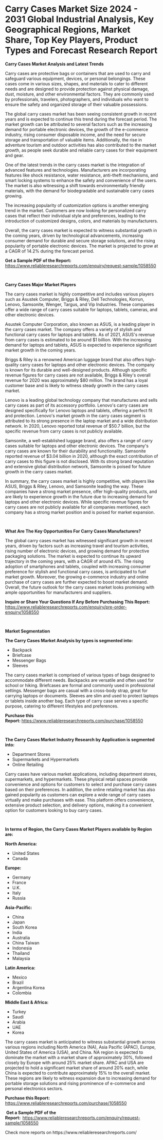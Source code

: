 <p><h1>Carry Cases Market Size 2024 - 2031 Global Industrial Analysis, Key Geographical Regions, Market Share, Top Key Players, Product Types and Forecast Research Report</h1></p><p><strong>Carry Cases Market Analysis and Latest Trends</strong></p>
<p><p>Carry cases are protective bags or containers that are used to carry and safeguard various equipment, devices, or personal belongings. These cases come in various sizes, shapes, and materials to cater to different needs and are designed to provide protection against physical damage, dust, moisture, and other environmental factors. They are commonly used by professionals, travelers, photographers, and individuals who want to ensure the safety and organized storage of their valuable possessions.</p><p>The global carry cases market has been seeing consistent growth in recent years and is expected to continue this trend during the forecast period. The market growth can be attributed to several factors such as the increasing demand for portable electronic devices, the growth of the e-commerce industry, rising consumer disposable income, and the need for secure storage and transportation of valuable items. Additionally, the rise in adventure tourism and outdoor activities has also contributed to the market growth, as people seek durable and reliable carry cases for their equipment and gear.</p><p>One of the latest trends in the carry cases market is the integration of advanced features and technologies. Manufacturers are incorporating features like shock resistance, water resistance, anti-theft mechanisms, and smart locking systems to enhance the safety and convenience of the users. The market is also witnessing a shift towards environmentally friendly materials, with the demand for biodegradable and sustainable carry cases growing.</p><p>The increasing popularity of customization options is another emerging trend in the market. Customers are now looking for personalized carry cases that reflect their individual style and preferences, leading to the introduction of customized designs, colors, and materials by manufacturers.</p><p>Overall, the carry cases market is expected to witness substantial growth in the coming years, driven by technological advancements, increasing consumer demand for durable and secure storage solutions, and the rising popularity of portable electronic devices. The market is projected to grow at a CAGR of 14.2% during the forecast period.</p></p>
<p><strong>Get a Sample PDF of the Report:&nbsp;</strong> <a href="https://www.reliableresearchreports.com/enquiry/request-sample/1058550">https://www.reliableresearchreports.com/enquiry/request-sample/1058550</a></p>
<p>&nbsp;</p>
<p><strong>Carry Cases Major Market Players</strong></p>
<p><p>The carry cases market is highly competitive and includes various players such as Asustek Computer, Briggs & Riley, Dell Technologies, Korrun, Lenovo, Samsonite, Wenger, Targus, and Vip Industries. These companies offer a wide range of carry cases suitable for laptops, tablets, cameras, and other electronic devices.</p><p>Asustek Computer Corporation, also known as ASUS, is a leading player in the carry cases market. The company offers a variety of stylish and functional carry cases for laptops and tablets. As of 2021, ASUS's revenue from carry cases is estimated to be around $1 billion. With the increasing demand for laptops and tablets, ASUS is expected to experience significant market growth in the coming years.</p><p>Briggs & Riley is a renowned American luggage brand that also offers high-quality carry cases for laptops and other electronic devices. The company is known for its durable and well-designed products. Although specific revenue figures for carry cases are not available, Briggs & Riley's overall revenue for 2020 was approximately $80 million. The brand has a loyal customer base and is likely to witness steady growth in the carry cases market.</p><p>Lenovo is a leading global technology company that manufactures and sells carry cases as part of its accessory portfolio. Lenovo's carry cases are designed specifically for Lenovo laptops and tablets, offering a perfect fit and protection. Lenovo's market growth in the carry cases segment is attributed to its strong presence in the laptop market and a wide distribution network. In 2020, Lenovo reported total revenue of $50.7 billion, but the specific revenue from carry cases is not publicly available.</p><p>Samsonite, a well-established luggage brand, also offers a range of carry cases suitable for laptops and other electronic devices. The company's carry cases are known for their durability and functionality. Samsonite reported revenue of $3.04 billion in 2020, although the exact contribution of carry cases to this figure is not disclosed. With its strong brand reputation and extensive global distribution network, Samsonite is poised for future growth in the carry cases market.</p><p>In summary, the carry cases market is highly competitive, with players like ASUS, Briggs & Riley, Lenovo, and Samsonite leading the way. These companies have a strong market presence, offer high-quality products, and are likely to experience growth in the future due to increasing demand for laptops and other electronic devices. While specific revenue figures for carry cases are not publicly available for all companies mentioned, each company has a strong market position and is poised for market expansion.</p></p>
<p>&nbsp;</p>
<p><strong>What Are The Key Opportunities For Carry Cases Manufacturers?</strong></p>
<p><p>The global carry cases market has witnessed significant growth in recent years, driven by factors such as increasing travel and tourism activities, rising number of electronic devices, and growing demand for protective packaging solutions. The market is expected to continue its upward trajectory in the coming years, with a CAGR of around 4%. The rising adoption of smartphones and tablets, coupled with increasing consumer preference for stylish and functional carry cases, is anticipated to fuel market growth. Moreover, the growing e-commerce industry and online purchase of carry cases are further expected to boost market demand. Overall, the future outlook for the carry cases market looks promising with ample opportunities for manufacturers and suppliers.</p></p>
<p><strong>Inquire or Share Your Questions If Any Before Purchasing This Report:</strong> <a href="https://www.reliableresearchreports.com/enquiry/pre-order-enquiry/1058550">https://www.reliableresearchreports.com/enquiry/pre-order-enquiry/1058550</a></p>
<p>&nbsp;</p>
<p><strong>Market Segmentation</strong></p>
<p><strong>The Carry Cases Market Analysis by types is segmented into:</strong></p>
<p><ul><li>Backpack</li><li>Briefcase</li><li>Messenger Bags</li><li>Sleeves</li></ul></p>
<p><p>The carry cases market is comprised of various types of bags designed to accommodate different needs. Backpacks are versatile and often used for school or hiking. Briefcases are formal and commonly used in professional settings. Messenger bags are casual with a cross-body strap, great for carrying laptops or documents. Sleeves are slim and used to protect laptops or tablets inside another bag. Each type of carry case serves a specific purpose, catering to different lifestyles and preferences.</p></p>
<p><strong>Purchase this Report:&nbsp;</strong><a href="https://www.reliableresearchreports.com/purchase/1058550">https://www.reliableresearchreports.com/purchase/1058550</a></p>
<p>&nbsp;</p>
<p><strong>The Carry Cases Market Industry Research by Application is segmented into:</strong></p>
<p><ul><li>Department Stores</li><li>Supermarkets and Hypermarkets</li><li>Online Retailing</li></ul></p>
<p><p>Carry cases have various market applications, including department stores, supermarkets, and hypermarkets. These physical retail spaces provide convenience and options for customers to select and purchase carry cases based on their preferences. In addition, the online retailing market has also gained popularity as customers can explore a wide range of carry cases virtually and make purchases with ease. This platform offers convenience, extensive product selection, and delivery options, making it a convenient option for customers looking to buy carry cases.</p></p>
<p>&nbsp;</p>
<p><strong>In terms of Region, the Carry Cases Market Players available by Region are:</strong></p>
<p>
    <p> <strong> North America: </strong>
        <ul>
            <li>United States</li>
            <li>Canada</li>
        </ul>
        </p> 
    <p> <strong> Europe: </strong>
        <ul>
            <li>Germany</li>
            <li>France</li>
            <li>U.K.</li>
            <li>Italy</li>
            <li>Russia</li>
        </ul>
        </p> 
    <p> <strong> Asia-Pacific: </strong>
        <ul>
            <li>China</li>
            <li>Japan</li>
            <li>South Korea</li>
            <li>India</li>
            <li>Australia</li>
            <li>China Taiwan</li>
            <li>Indonesia</li>
            <li>Thailand</li>
            <li>Malaysia</li>
        </ul>
        </p> 
    <p> <strong> Latin America: </strong>
        <ul>
            <li>Mexico</li>
            <li>Brazil</li>
            <li>Argentina Korea</li>
            <li>Colombia</li>
        </ul>
        </p> 
    <p> <strong> Middle East & Africa: </strong>
        <ul>
            <li>Turkey</li>
            <li>Saudi</li>
            <li>Arabia</li>
            <li>UAE</li>
            <li>Korea</li>
        </ul>
    </p>
    </p>
<p><p>The carry cases market is anticipated to witness substantial growth across various regions including North America (NA), Asia Pacific (APAC), Europe, United States of America (USA), and China. NA region is expected to dominate the market with a market share of approximately 30%, followed closely by Europe with around 25% market share. APAC and USA are projected to hold a significant market share of around 20% each, while China is expected to contribute approximately 15% to the overall market. These regions are likely to witness expansion due to increasing demand for portable storage solutions and rising prominence of e-commerce and personal electronics sectors.</p></p>
<p><strong>Purchase this Report: </strong><a href="https://www.reliableresearchreports.com/purchase/1058550">https://www.reliableresearchreports.com/purchase/1058550</a></p>
<p>&nbsp;<strong>Get a Sample PDF of the Report:&nbsp;&nbsp;</strong><a href="https://www.reliableresearchreports.com/enquiry/request-sample/1058550">https://www.reliableresearchreports.com/enquiry/request-sample/1058550</a></p>
<p><strong></strong></p>
<p>Check more reports on https://www.reliableresearchreports.com/</p>